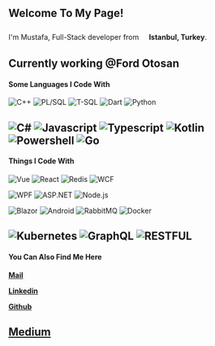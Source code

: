 ## Welcome To My Page!

I'm Mustafa, Full-Stack developer from <img src="https://image.flaticon.com/icons/svg/940/940164.svg" width="12" height="22" /> **Istanbul, Turkey**.

Currently working **@Ford Otosan** <img src="https://image.flaticon.com/icons/svg/806/806092.svg" width="12" height="22" />
---
#### Some Languages I Code With

![C++](https://img.shields.io/badge/C++-%E2%81%AD%E2%81%AD%E2%81%AD-blue)
![PL/SQL](https://img.shields.io/badge/PLSQL-%E2%81%AD%E2%81%AD%E2%81%AD-red)
![T-SQL](https://img.shields.io/badge/TSQL-%E2%81%AD%E2%81%AD%E2%81%AD-red) 
![Dart](https://img.shields.io/badge/Dart-%E2%81%AD%E2%81%AD%E2%81%AD-blue) 
![Python](https://img.shields.io/badge/Python-%E2%81%AD%E2%81%AD%E2%81%AD-yellow) 

![C#](https://img.shields.io/badge/C%23-%E2%81%AD%E2%81%AD%E2%81%AD-purple)
![Javascript](https://img.shields.io/badge/Javascript-%E2%81%AD%E2%81%AD%E2%81%AD-yellow)
![Typescript](https://img.shields.io/badge/TypeScript-%E2%81%AD%E2%81%AD%E2%81%AD-blue)
![Kotlin](https://img.shields.io/badge/Kotlin-%E2%81%AD%E2%81%AD%E2%81%AD-purple)
![Powershell](https://img.shields.io/badge/Powershell-%E2%81%AD%E2%81%AD%E2%81%AD-black)
![Go](https://img.shields.io/badge/Go-%E2%81%AD%E2%81%AD%E2%81%AD-blue)
---
#### Things I Code With

![Vue](https://img.shields.io/badge/Vue-%E2%81%AD%E2%81%AD%E2%81%AD-green)
![React](https://img.shields.io/badge/React-%E2%81%AD%E2%81%AD%E2%81%AD-blue)
![Redis](https://img.shields.io/badge/Redis-%E2%81%AD%E2%81%AD%E2%81%AD-red)
![WCF](https://img.shields.io/badge/WCF-%E2%81%AD%E2%81%AD%E2%81%AD-blue)

![WPF](https://img.shields.io/badge/WPF-%E2%81%AD%E2%81%AD%E2%81%AD-blue)
![ASP.NET](https://img.shields.io/badge/ASP.NET-%E2%81%AD%E2%81%AD%E2%81%AD-blue)
![Node.js](https://img.shields.io/badge/Node.JS-%E2%81%AD%E2%81%AD%E2%81%AD-green)

![Blazor](https://img.shields.io/badge/Blazor-%E2%81%AD%E2%81%AD%E2%81%AD-purple) 
![Android](https://img.shields.io/badge/Android-%E2%81%AD%E2%81%AD%E2%81%AD-green) 
![RabbitMQ](https://img.shields.io/badge/RabbitMQ-%E2%81%AD%E2%81%AD%E2%81%AD-orange) 
![Docker](https://img.shields.io/badge/Docker-%E2%81%AD%E2%81%AD%E2%81%AD-blue)

![Kubernetes](https://img.shields.io/badge/Kubernetes-%E2%81%AD%E2%81%AD%E2%81%AD-blue) 
![GraphQL](https://img.shields.io/badge/GraphQL-%E2%81%AD%E2%81%AD%E2%81%AD-purple) 
![RESTFUL](https://img.shields.io/badge/RESTFUL-%E2%81%AD%E2%81%AD%E2%81%AD-black)
---
#### You Can Also Find Me Here

**[Mail](mailto:mustafa.eozmen@gmail.com)**

**[Linkedin](linkedin.com/in/mustafaemreozmen)**

**[Github](github.com/mustafaemreozmen)**

**[Medium](medium.com/@mustafa.eozmen)**
---
